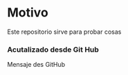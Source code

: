 # Motivo

Este repositorio sirve para probar cosas

### Acutalizado desde Git Hub
Mensaje des GitHub
